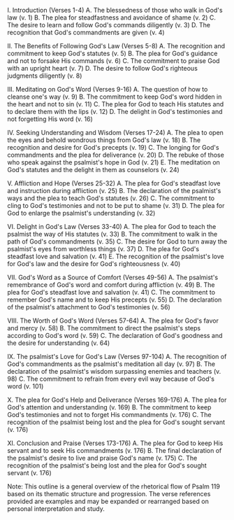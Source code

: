 I. Introduction (Verses 1-4)
    A. The blessedness of those who walk in God's law (v. 1)
    B. The plea for steadfastness and avoidance of shame (v. 2)
    C. The desire to learn and follow God's commands diligently (v. 3)
    D. The recognition that God's commandments are given (v. 4)

II. The Benefits of Following God's Law (Verses 5-8)
    A. The recognition and commitment to keep God's statutes (v. 5)
    B. The plea for God's guidance and not to forsake His commands (v. 6)
    C. The commitment to praise God with an upright heart (v. 7)
    D. The desire to follow God's righteous judgments diligently (v. 8)

III. Meditating on God's Word (Verses 9-16)
    A. The question of how to cleanse one's way (v. 9)
    B. The commitment to keep God's word hidden in the heart and not to sin (v. 11)
    C. The plea for God to teach His statutes and to declare them with the lips (v. 12)
    D. The delight in God's testimonies and not forgetting His word (v. 16)

IV. Seeking Understanding and Wisdom (Verses 17-24)
    A. The plea to open the eyes and behold wondrous things from God's law (v. 18)
    B. The recognition and desire for God's precepts (v. 19)
    C. The longing for God's commandments and the plea for deliverance (v. 20)
    D. The rebuke of those who speak against the psalmist's hope in God (v. 21)
    E. The meditation on God's statutes and the delight in them as counselors (v. 24)

V. Affliction and Hope (Verses 25-32)
    A. The plea for God's steadfast love and instruction during affliction (v. 25)
    B. The declaration of the psalmist's ways and the plea to teach God's statutes (v. 26)
    C. The commitment to cling to God's testimonies and not to be put to shame (v. 31)
    D. The plea for God to enlarge the psalmist's understanding (v. 32)

VI. Delight in God's Law (Verses 33-40)
    A. The plea for God to teach the psalmist the way of His statutes (v. 33)
    B. The commitment to walk in the path of God's commandments (v. 35)
    C. The desire for God to turn away the psalmist's eyes from worthless things (v. 37)
    D. The plea for God's steadfast love and salvation (v. 41)
    E. The recognition of the psalmist's love for God's law and the desire for God's righteousness (v. 40)

VII. God's Word as a Source of Comfort (Verses 49-56)
    A. The psalmist's remembrance of God's word and comfort during affliction (v. 49)
    B. The plea for God's steadfast love and salvation (v. 41)
    C. The commitment to remember God's name and to keep His precepts (v. 55)
    D. The declaration of the psalmist's attachment to God's testimonies (v. 56)

VIII. The Worth of God's Word (Verses 57-64)
    A. The plea for God's favor and mercy (v. 58)
    B. The commitment to direct the psalmist's steps according to God's word (v. 59)
    C. The declaration of God's goodness and the desire for understanding (v. 64)

IX. The psalmist's Love for God's Law (Verses 97-104)
    A. The recognition of God's commandments as the psalmist's meditation all day (v. 97)
    B. The declaration of the psalmist's wisdom surpassing enemies and teachers (v. 98)
    C. The commitment to refrain from every evil way because of God's word (v. 101)

X. The plea for God's Help and Deliverance (Verses 169-176)
    A. The plea for God's attention and understanding (v. 169)
    B. The commitment to keep God's testimonies and not to forget His commandments (v. 176)
    C. The recognition of the psalmist being lost and the plea for God's sought servant (v. 176)

XI. Conclusion and Praise (Verses 173-176)
    A. The plea for God to keep His servant and to seek His commandments (v. 176)
    B. The final declaration of the psalmist's desire to live and praise God's name (v. 175)
    C. The recognition of the psalmist's being lost and the plea for God's sought servant (v. 176)

Note: This outline is a general overview of the rhetorical flow of Psalm 119 based on its thematic structure and progression. The verse references provided are examples and may be expanded or rearranged based on personal interpretation and study.